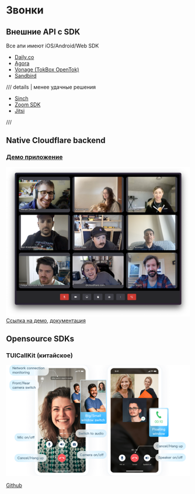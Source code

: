 # Звонки

## Внешние API с SDK

Все апи имеют iOS/Android/Web SDK

- [Daily.co](https://www.daily.co/)
- [Agora](https://www.agora.io/)
- [Vonage (TokBox OpenTok)](https://www.vonage.com/communications-apis/video/)
- [Sandbird](https://sendbird.com/docs/calls/sdk/v1/ios/getting-started/make-first-call)

/// details | менее удачные решения

- [Sinch](https://www.sinch.com/)  
- [Zoom SDK](https://marketplace.zoom.us/docs/sdk/native-sdks/introduction)
- [Jitsi](https://jitsi.org/)

///
## Native Cloudflare backend

### [Демо приложение](https://developers.cloudflare.com/calls/)

![orange.png](orange.png)
[Ссылка на демо](https://developers.cloudflare.com/calls/), [документация](https://developers.cloudflare.com/calls/)

## Opensource SDKs

### TUICallKit (китайское)

<img src="../calls-uikit.png"></img>

[Github](https://github.com/Tencent-RTC/TUICallKit)

### 
